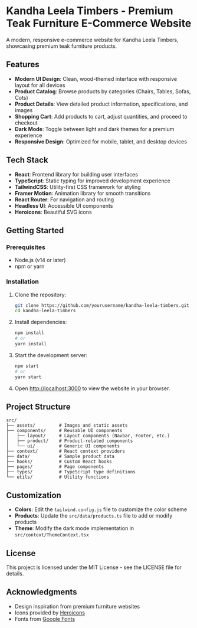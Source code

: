 # Kandha Leela Timbers - Premium Teak Furniture E-Commerce Website

A modern, responsive e-commerce website for Kandha Leela Timbers, showcasing premium teak furniture products.

## Features

- **Modern UI Design**: Clean, wood-themed interface with responsive layout for all devices
- **Product Catalog**: Browse products by categories (Chairs, Tables, Sofas, Cots)
- **Product Details**: View detailed product information, specifications, and images
- **Shopping Cart**: Add products to cart, adjust quantities, and proceed to checkout
- **Dark Mode**: Toggle between light and dark themes for a premium experience
- **Responsive Design**: Optimized for mobile, tablet, and desktop devices

## Tech Stack

- **React**: Frontend library for building user interfaces
- **TypeScript**: Static typing for improved development experience
- **TailwindCSS**: Utility-first CSS framework for styling
- **Framer Motion**: Animation library for smooth transitions
- **React Router**: For navigation and routing
- **Headless UI**: Accessible UI components
- **Heroicons**: Beautiful SVG icons

## Getting Started

### Prerequisites

- Node.js (v14 or later)
- npm or yarn

### Installation

1. Clone the repository:
   ```bash
   git clone https://github.com/yourusername/kandha-leela-timbers.git
   cd kandha-leela-timbers
   ```

2. Install dependencies:
   ```bash
   npm install
   # or
   yarn install
   ```

3. Start the development server:
   ```bash
   npm start
   # or
   yarn start
   ```

4. Open [http://localhost:3000](http://localhost:3000) to view the website in your browser.

## Project Structure

```
src/
├── assets/         # Images and static assets
├── components/     # Reusable UI components
│   ├── layout/     # Layout components (Navbar, Footer, etc.)
│   ├── product/    # Product-related components
│   └── ui/         # Generic UI components
├── context/        # React context providers
├── data/           # Sample product data
├── hooks/          # Custom React hooks
├── pages/          # Page components
├── types/          # TypeScript type definitions
└── utils/          # Utility functions
```

## Customization

- **Colors**: Edit the `tailwind.config.js` file to customize the color scheme
- **Products**: Update the `src/data/products.ts` file to add or modify products
- **Theme**: Modify the dark mode implementation in `src/context/ThemeContext.tsx`

## License

This project is licensed under the MIT License - see the LICENSE file for details.

## Acknowledgments

- Design inspiration from premium furniture websites
- Icons provided by [Heroicons](https://heroicons.com/)
- Fonts from [Google Fonts](https://fonts.google.com/)
